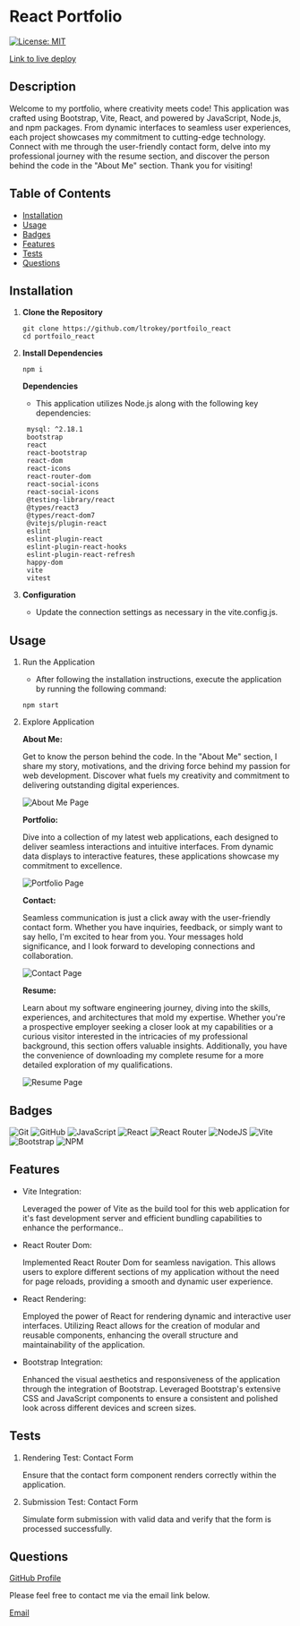 # React Portfolio

[![License: MIT](https://img.shields.io/badge/License-MIT-yellow.svg)](https://opensource.org/licenses/MIT)

[Link to live deploy](https://laceytrokeyportfolio.netlify.app)

## Description

Welcome to my portfolio, where creativity meets code! This application was crafted using Bootstrap, Vite, React, and powered by JavaScript, Node.js, and npm packages. From dynamic interfaces to seamless user experiences, each project showcases my commitment to cutting-edge technology. Connect with me through the user-friendly contact form, delve into my professional journey with the resume section, and discover the person behind the code in the "About Me" section. Thank you for visiting!

## Table of Contents

- [Installation](#installation)
- [Usage](#usage)
- [Badges](#badges)
- [Features](#features)
- [Tests](#tests)
- [Questions](#questions)

## Installation

1. **Clone the Repository**

   ```
   git clone https://github.com/ltrokey/portfoilo_react
   cd portfoilo_react
   ```

2. **Install Dependencies**

   ```
   npm i
   ```

   **Dependencies**

   - This application utilizes Node.js along with the following key dependencies:

   ```
    mysql: ^2.18.1
    bootstrap
    react
    react-bootstrap
    react-dom
    react-icons
    react-router-dom
    react-social-icons
    react-social-icons
    @testing-library/react
    @types/react3
    @types/react-dom7
    @vitejs/plugin-react
    eslint
    eslint-plugin-react
    eslint-plugin-react-hooks
    eslint-plugin-react-refresh
    happy-dom
    vite
    vitest
   ```

3. **Configuration**
   - Update the connection settings as necessary in the vite.config.js.

## Usage

1. Run the Application

   - After following the installation instructions, execute the application by running the following command:

   ```
   npm start
   ```

2. Explore Application

   **About Me:**

   Get to know the person behind the code. In the "About Me" section, I share my story, motivations, and the driving force behind my passion for web development. Discover what fuels my creativity and commitment to delivering outstanding digital experiences.

   ![About Me Page](./src/assets/images/screen_shot_about_me.png)

   **Portfolio:**

   Dive into a collection of my latest web applications, each designed to deliver seamless interactions and intuitive interfaces. From dynamic data displays to interactive features, these applications showcase my commitment to excellence.

   ![Portfolio Page](./src/assets/images/screen_shot_portfolio.png)

   **Contact:**

   Seamless communication is just a click away with the user-friendly contact form. Whether you have inquiries, feedback, or simply want to say hello, I'm excited to hear from you. Your messages hold significance, and I look forward to developing connections and collaboration.

   ![Contact Page](./src/assets/images/screen_shot_contact.png)

   **Resume:**

   Learn about my software engineering journey, diving into the skills, experiences, and architectures that mold my expertise. Whether you're a prospective employer seeking a closer look at my capabilities or a curious visitor interested in the intricacies of my professional background, this section offers valuable insights. Additionally, you have the convenience of downloading my complete resume for a more detailed exploration of my qualifications.

   ![Resume Page](./src/assets/images/screen_shot_resume.png)

## Badges

![Git](https://img.shields.io/badge/git-%23F05033.svg?style=for-the-badge&logo=git&logoColor=white)
![GitHub](https://img.shields.io/badge/github-%23121011.svg?style=for-the-badge&logo=github&logoColor=white)
![JavaScript](https://img.shields.io/badge/javascript-%23323330.svg?style=for-the-badge&logo=javascript&logoColor=%23F7DF1E)
![React](https://img.shields.io/badge/react-%2320232a.svg?style=for-the-badge&logo=react&logoColor=%2361DAFB)
![React Router](https://img.shields.io/badge/React_Router-CA4245?style=for-the-badge&logo=react-router&logoColor=white)
![NodeJS](https://img.shields.io/badge/node.js-6DA55F?style=for-the-badge&logo=node.js&logoColor=white)
![Vite](https://img.shields.io/badge/vite-%23646CFF.svg?style=for-the-badge&logo=vite&logoColor=white)
![Bootstrap](https://img.shields.io/badge/bootstrap-%238511FA.svg?style=for-the-badge&logo=bootstrap&logoColor=white)
![NPM](https://img.shields.io/badge/NPM-%23CB3837.svg?style=for-the-badge&logo=npm&logoColor=white)

## Features

- Vite Integration:

  Leveraged the power of Vite as the build tool for this web application for it's fast development server and efficient bundling capabilities to enhance the performance..

- React Router Dom:

  Implemented React Router Dom for seamless navigation. This allows users to explore different sections of my application without the need for page reloads, providing a smooth and dynamic user experience.

- React Rendering:

  Employed the power of React for rendering dynamic and interactive user interfaces. Utilizing React allows for the creation of modular and reusable components, enhancing the overall structure and maintainability of the application.

- Bootstrap Integration:

  Enhanced the visual aesthetics and responsiveness of the application through the integration of Bootstrap. Leveraged Bootstrap's extensive CSS and JavaScript components to ensure a consistent and polished look across different devices and screen sizes.

## Tests

1. Rendering Test: Contact Form

   Ensure that the contact form component renders correctly within the application.

2. Submission Test: Contact Form

   Simulate form submission with valid data and verify that the form is processed successfully.

## Questions

[GitHub Profile](https://github.com/ltrokey)

Please feel free to contact me via the email link below.

[Email](mailto:trokeyln@gmail.com)

